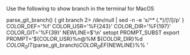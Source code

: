 Use the following to show branch in the terminal for MacOS


parse_git_branch() {
    git branch 2> /dev/null | sed -n -e 's/^\* \(.*\)/[\1]/p'
}
COLOR_DEF='%f'
COLOR_USR='%F{243}'
COLOR_DIR='%F{197}'
COLOR_GIT='%F{39}'
NEWLINE=$'\n'
setopt PROMPT_SUBST
export PROMPT='${COLOR_USR}%n@%M ${COLOR_DIR}%d ${COLOR_GIT}$(parse_git_branch)${COLOR_DEF}${NEWLINE}%% '

